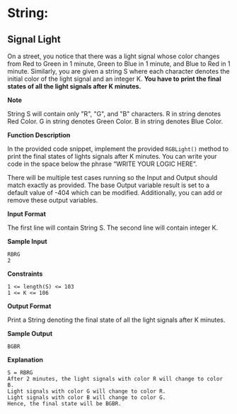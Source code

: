 # String:
## Signal Light

On a street, you notice that there was a light signal whose color changes from Red to Green in 1 minute, Green to Blue in 1 minute, and Blue to Red in 1 minute. 
Similarly, you are given a string S where each character denotes the initial color of the light signal and an integer K. 
**You have to print the final states of all the light signals after K minutes.** 

**Note**

String S will contain only "R", "G", and "B" characters. 
R in string denotes Red Color.
G in string denotes Green Color.
B in string denotes Blue Color.

**Function Description**

In the provided code snippet, implement the provided `RGBLight()` method to print the final states of lights signals after K minutes. You can write your code in the space below the phrase “WRITE YOUR LOGIC HERE”.  

There will be multiple test cases running so the Input and Output should match exactly as provided. 
The base Output variable result is set to a default value of -404 which can be modified. Additionally, you can add or remove these output variables.

**Input Format**

The first line will contain String S. 
The second line will contain integer K. 

**Sample Input**
```
RBRG  
2 
```

**Constraints**
```
1 <= length(S) <= 103 
1 <= K <= 106 
```

**Output Format**

Print a String denoting the final state of all the light signals after K minutes. 

**Sample Output**
```
BGBR 
```

**Explanation**
```
S = RBRG 
After 2 minutes, the light signals with color R will change to color B. 
Light signals with color G will change to color R. 
Light signals with color B will change to color G. 
Hence, the final state will be BGBR. 
```
